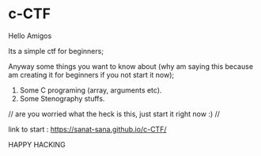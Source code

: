 # c-CTF
Hello Amigos

Its a simple ctf for beginners;

Anyway some things you want to know about (why am saying this because am creating it for beginners if you not start it now);

1. Some C programing (array, arguments etc). 
2. Some Stenography stuffs. 


// are you worried what the heck is this, just start it right now :) //


link to start : https://sanat-sana.github.io/c-CTF/


HAPPY HACKING

